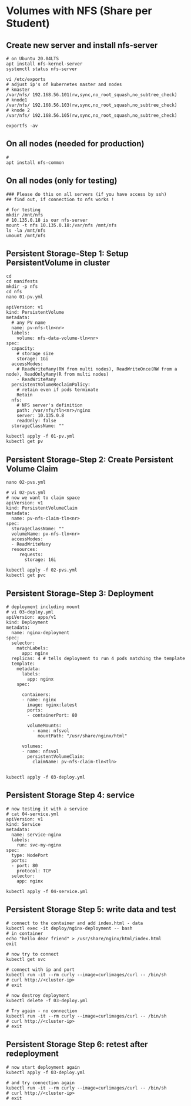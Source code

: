 # Volumes with NFS (Share per Student)

## Create new server and install nfs-server

```
# on Ubuntu 20.04LTS
apt install nfs-kernel-server 
systemctl status nfs-server 

vi /etc/exports 
# adjust ip's of kubernetes master and nodes 
# kmaster
/var/nfs/ 192.168.56.101(rw,sync,no_root_squash,no_subtree_check)
# knode1
/var/nfs/ 192.168.56.103(rw,sync,no_root_squash,no_subtree_check)
# knode 2
/var/nfs/ 192.168.56.105(rw,sync,no_root_squash,no_subtree_check)

exportfs -av 
```

## On all nodes (needed for production) 

```
# 
apt install nfs-common 

```

## On all nodes (only for testing)

```
### Please do this on all servers (if you have access by ssh)
## find out, if connection to nfs works ! 

# for testing 
mkdir /mnt/nfs 
# 10.135.0.18 is our nfs-server 
mount -t nfs 10.135.0.18:/var/nfs /mnt/nfs 
ls -la /mnt/nfs
umount /mnt/nfs
```

## Persistent Storage-Step 1: Setup PersistentVolume in cluster

```
cd
cd manifests 
mkdir -p nfs 
cd nfs 
nano 01-pv.yml 
```

```
apiVersion: v1
kind: PersistentVolume
metadata:
  # any PV name
  name: pv-nfs-tln<nr>
  labels:
    volume: nfs-data-volume-tln<nr>
spec:
  capacity:
    # storage size
    storage: 1Gi
  accessModes:
    # ReadWriteMany(RW from multi nodes), ReadWriteOnce(RW from a node), ReadOnlyMany(R from multi nodes)
    - ReadWriteMany
  persistentVolumeReclaimPolicy:
    # retain even if pods terminate
    Retain
  nfs:
    # NFS server's definition
    path: /var/nfs/tln<nr>/nginx
    server: 10.135.0.8
    readOnly: false
  storageClassName: ""
```

```
kubectl apply -f 01-pv.yml 
kubectl get pv 
```

## Persistent Storage-Step 2: Create Persistent Volume Claim 

```
nano 02-pvs.yml
```

```
# vi 02-pvs.yml 
# now we want to claim space
apiVersion: v1
kind: PersistentVolumeClaim
metadata:
  name: pv-nfs-claim-tln<nr>
spec:
  storageClassName: ""
  volumeName: pv-nfs-tln<nr>
  accessModes:
  - ReadWriteMany
  resources:
     requests:
       storage: 1Gi
```


```
kubectl apply -f 02-pvs.yml
kubectl get pvc
```

## Persistent Storage-Step 3: Deployment 

```
# deployment including mount 
# vi 03-deploy.yml 
apiVersion: apps/v1
kind: Deployment
metadata:
  name: nginx-deployment
spec:
  selector:
    matchLabels:
      app: nginx
  replicas: 4 # tells deployment to run 4 pods matching the template
  template:
    metadata:
      labels:
        app: nginx
    spec:
       
      containers:
      - name: nginx
        image: nginx:latest
        ports:
        - containerPort: 80
        
        volumeMounts:
          - name: nfsvol
            mountPath: "/usr/share/nginx/html"

      volumes:
      - name: nfsvol
        persistentVolumeClaim:
          claimName: pv-nfs-claim-tln<tln>


```

```
kubectl apply -f 03-deploy.yml 

```

## Persistent Storage Step 4: service 

```
# now testing it with a service 
# cat 04-service.yml 
apiVersion: v1
kind: Service
metadata:
  name: service-nginx
  labels:
    run: svc-my-nginx
spec:
  type: NodePort
  ports:
  - port: 80
    protocol: TCP
  selector:
    app: nginx
```        

```
kubectl apply -f 04-service.yml 
```

## Persistent Storage Step 5: write data and test

```
# connect to the container and add index.html - data 
kubectl exec -it deploy/nginx-deployment -- bash 
# in container
echo "hello dear friend" > /usr/share/nginx/html/index.html 
exit 

# now try to connect 
kubectl get svc 

# connect with ip and port
kubectl run -it --rm curly --image=curlimages/curl -- /bin/sh 
# curl http://<cluster-ip>
# exit

# now destroy deployment 
kubectl delete -f 03-deploy.yml 

# Try again - no connection 
kubectl run -it --rm curly --image=curlimages/curl -- /bin/sh 
# curl http://<cluster-ip>
# exit 
```

## Persistent Storage Step 6: retest after redeployment 

```
# now start deployment again 
kubectl apply -f 03-deploy.yml 

# and try connection again  
kubectl run -it --rm curly --image=curlimages/curl -- /bin/sh 
# curl http://<cluster-ip>
# exit 
```



